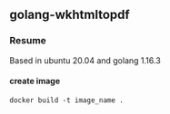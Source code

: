 ## golang-wkhtmltopdf

### Resume
Based in ubuntu 20.04 and golang 1.16.3

#### create image
````docker
docker build -t image_name .
````